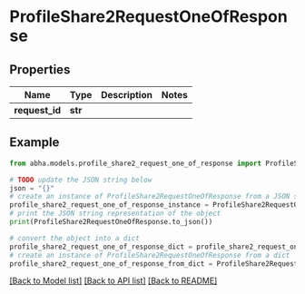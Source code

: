 # ProfileShare2RequestOneOfResponse


## Properties

Name | Type | Description | Notes
------------ | ------------- | ------------- | -------------
**request_id** | **str** |  | 

## Example

```python
from abha.models.profile_share2_request_one_of_response import ProfileShare2RequestOneOfResponse

# TODO update the JSON string below
json = "{}"
# create an instance of ProfileShare2RequestOneOfResponse from a JSON string
profile_share2_request_one_of_response_instance = ProfileShare2RequestOneOfResponse.from_json(json)
# print the JSON string representation of the object
print(ProfileShare2RequestOneOfResponse.to_json())

# convert the object into a dict
profile_share2_request_one_of_response_dict = profile_share2_request_one_of_response_instance.to_dict()
# create an instance of ProfileShare2RequestOneOfResponse from a dict
profile_share2_request_one_of_response_from_dict = ProfileShare2RequestOneOfResponse.from_dict(profile_share2_request_one_of_response_dict)
```
[[Back to Model list]](../README.md#documentation-for-models) [[Back to API list]](../README.md#documentation-for-api-endpoints) [[Back to README]](../README.md)


